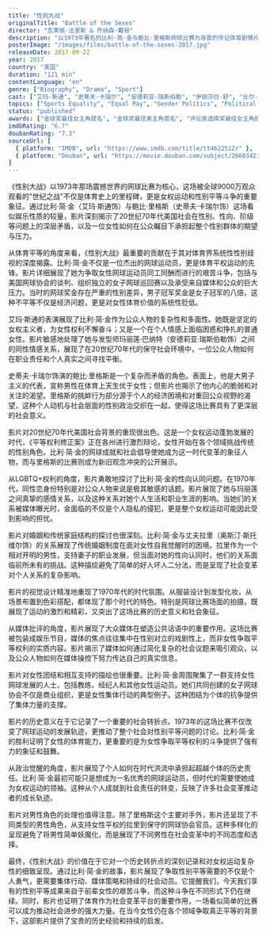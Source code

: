 ```yaml
---
title: "性别大战"
originalTitle: "Battle of the Sexes"
director: "瓦莱丽·法里斯 & 乔纳森·戴顿"
description: "以1973年著名的比利·简·金与鲍比·里格斯网球比赛为背景的传记体育剧情片。艾玛·斯通饰演网球传奇比利·简·金，史蒂夫·卡瑞尔饰演前网球冠军鲍比·里格斯。影片深刻探讨了体育平等、同工同酬、女性权利以及LGBTQ+身份认同等重要议题，展现了一场改变体育史和女权运动历程的历史性对决。"
posterImage: "/images/films/battle-of-the-sexes-2017.jpg"
releaseDate: 2017-09-22
year: 2017
country: "美国"
duration: "121 min"
contentLanguage: "en"
genre: ["Biography", "Drama", "Sport"]
cast: ["艾玛·斯通", "史蒂夫·卡瑞尔", "安德莉亚·瑞斯伯勒", "伊丽莎白·舒", "比尔·普尔曼"]
topics: ["Sports Equality", "Equal Pay", "Gender Politics", "Political Consciousness", "Female Friendship", "Queer Identity", "Historical Context", "Social Movements"]
status: "published"
awards: ["金球奖最佳女主角提名", "金球奖最佳男主角提名", "评论家选择奖最佳女主角提名", "美国演员工会奖提名"]
imdbRating: "6.7"
doubanRating: "7.3"
sourceUrl: [
  { platform: "IMDB", url: "https://www.imdb.com/title/tt4622512/" },
  { platform: "Douban", url: "https://movie.douban.com/subject/26683421/" }
]
---
```


《性别大战》以1973年那场震撼世界的网球比赛为核心，这场被全球9000万观众观看的"世纪之战"不仅是体育史上的里程碑，更是女权运动和性别平等斗争的重要象征。通过比利·简·金（艾玛·斯通饰）与鲍比·里格斯（史蒂夫·卡瑞尔饰）这场看似娱乐性质的较量，影片深刻揭示了20世纪70年代美国社会在性别、性向、阶级等问题上的深层矛盾，以及一位女性如何在公众瞩目下承担起整个性别群体的期望与压力。

从体育平等的角度来看，《性别大战》最重要的贡献在于其对体育界系统性性别歧视的深度揭露。比利·简·金不仅是一位杰出的网球运动员，更是体育平权运动的先锋。影片详细展现了她为争取女性网球运动员同工同酬而进行的艰苦斗争，包括与美国网球协会的谈判、组织独立的女子网球巡回赛以及承受来自媒体和公众的巨大压力。当时的网球奖金存在严重的性别差异，男子冠军奖金是女子冠军的八倍，这种不平等不仅是经济问题，更是对女性体育价值的系统性贬低。

艾玛·斯通的表演展现了比利·简·金作为公众人物的复杂性和多面性。她既是坚定的女权主义者，为女性权利不懈奋斗；又是一个在个人情感上面临困惑和挣扎的普通女性。影片敏感地处理了她与发型师玛丽莲·巴纳特（安德莉亚·瑞斯伯勒饰）之间的同性情感关系，展现了在20世纪70年代的保守社会环境中，一位公众人物如何在职业责任和个人真实之间寻找平衡。

史蒂夫·卡瑞尔饰演的鲍比·里格斯是一个复杂而矛盾的角色。表面上，他是大男子主义的代表，宣称男性在体育上天生优于女性；但影片也揭示了他内心的脆弱和对关注的渴望。里格斯的挑衅行为部分源于个人的经济困境和对重回公众视野的渴望，这种个人动机与社会层面的性别政治交织在一起，使得这场比赛具有了更深层的社会意义。

影片对20世纪70年代美国社会背景的重现很出色。这是一个女权运动蓬勃发展的时代，《平等权利修正案》正在各州进行激烈辩论，女性开始在各个领域挑战传统的性别角色。比利·简·金的网球成就和社会倡导使她成为这一时代变革的象征人物，而与里格斯的比赛则成为新旧观念冲突的公开展示。

从LGBTQ+权利的角度，影片勇敢地探讨了比利·简·金的性向认同问题。在1970年代，同性恋身份特别是对公众人物来说是极其敏感的话题。影片展现了她与玛丽莲之间真挚的感情关系，以及这种关系对她个人生活和职业生涯的影响。当她们的关系被媒体曝光时，金面临的不仅是个人隐私的侵犯，更是整个女权运动可能因此受到影响的担忧。

影片对婚姻和传统家庭结构的探讨也很深刻。比利·简·金与丈夫拉里（奥斯汀·斯托维尔饰）的关系展现了传统婚姻制度在面对女性自我觉醒时的困境。拉里作为一个相对开明的男性，支持妻子的职业发展，但当面对她的性向认同时，他们的关系面临前所未有的挑战。这种描绘避免了简单的好人坏人二分法，而是呈现了社会变革对个人关系的复杂影响。

影片的视觉设计精准地重现了1970年代的时代氛围。从服装设计到发型化妆，从场景布置到色彩搭配，都体现了那个时代的特色。特别是网球比赛场面的拍摄，既展现了运动的激烈和精彩，又突出了这场比赛的历史意义和社会象征。

从媒体批评的角度，影片展现了大众媒体在塑造公共话语中的重要作用。这场比赛被包装成娱乐节目，媒体的焦点往往集中在性别对立的戏剧性上，而非女性争取平等权利的实质内容。影片揭示了媒体如何通过简化复杂的社会议题来吸引观众，以及公众人物如何在媒体操控下努力传达自己的真实信息。

影片对女性团结和相互支持的描绘也很重要。比利·简·金周围聚集了一群支持女性网球发展的人士，包括教练、经纪人和其他女性运动员。她们共同创建的女子网球协会不仅是商业组织，更是女性集体行动的典型例子。这种团结为个体的抗争提供了集体力量的支撑。

影片的历史意义在于它记录了一个重要的社会转折点。1973年的这场比赛不仅改变了网球运动的发展轨迹，更推动了整个社会对性别平等问题的讨论。比利·简·金的胜利证明了女性的体育能力，更重要的是为女性争取平等权利的斗争提供了强有力的象征和鼓舞。

从政治觉醒的角度，影片展现了个人如何在时代洪流中承担起超越个体的历史责任。比利·简·金最初可能只是想成为一名优秀的网球运动员，但时代的需要使她成为女权运动的领袖。这种从个人成就到社会责任的转变，反映了许多社会变革推动者的成长轨迹。

影片对男性角色的处理也值得注意。除了里格斯这个主要对手外，影片还呈现了不同类型的男性角色，从支持女性平权的拉里到保守的网球协会官员。这种多样化的呈现避免了将男性简单妖魔化，而是展现了不同男性在社会变革中的不同态度和选择。

最终，《性别大战》的价值在于它对一个历史转折点的深刻记录和对女权运动复杂性的细致呈现。通过比利·简·金的故事，影片展现了争取性别平等需要的不仅是个人勇气，更需要集体行动、媒体策略和持续的社会动员。它提醒我们，今天我们享有的性别平等成果来自于前辈女性的艰苦斗争，而这种斗争在不同形式下仍在继续。同时，影片也证明了体育作为社会变革平台的重要作用，一场看似简单的比赛可以成为推动社会进步的强大力量。在当今女性仍在各个领域争取真正平等的背景下，这部影片提供了宝贵的历史经验和持续的启发。